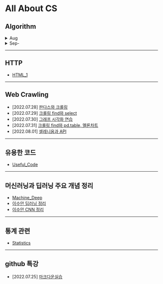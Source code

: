# All About CS

## Algorithm
<details markdown="1">
<summary>Aug</summary>

- [2022.08.02] [LeetCode](https://github.com/Yedam101/All_About_CS/blob/master/Jul-Aug/0802.md)
- [2022.08.03] [LeetCode](https://github.com/Yedam101/All_About_CS/blob/master/Jul-Aug/0803.md)
- [2022.08.04] [LeetCode](https://github.com/Yedam101/All_About_CS/blob/master/Jul-Aug/0804.md)
- [2022.08.05] [LeetCode](https://github.com/Yedam101/All_About_CS/blob/master/Jul-Aug/0805.md)
- [2022.08.07] [백준](https://github.com/Yedam101/All_About_CS/blob/master/Jul-Aug/0807.md)
- [2022.08.08] [LeetCode](https://github.com/Yedam101/All_About_CS/blob/master/Jul-Aug/0808.md)
- [2022.08.09] [백준](https://github.com/Yedam101/All_About_CS/blob/master/Jul-Aug/0809.md)
- [2022.08.11] [백준](https://github.com/Yedam101/All_About_CS/blob/master/Jul-Aug/0811.md)
- [2022.08.13] [백준](https://github.com/Yedam101/All_About_CS/blob/master/Jul-Aug/0813.md)
- [2022.08.14] [백준](https://github.com/Yedam101/All_About_CS/blob/master/Jul-Aug/0814.md)
- [2022.08.15] [백준](https://github.com/Yedam101/All_About_CS/blob/master/Jul-Aug/0815.md)
- [2022.08.16] [백준](https://github.com/Yedam101/All_About_CS/blob/master/Jul-Aug/0816.md)
- [2022.08.19] [프로그래머스](https://github.com/Yedam101/All_About_CS/blob/master/Jul-Aug/0819.md)
- [2022.08.26] [LeetCode](https://github.com/Yedam101/All_About_CS/blob/master/Jul-Aug/0826.md)
- [2022.08.28] [LeetCode](https://github.com/Yedam101/All_About_CS/blob/master/Jul-Aug/0828.md)

</details>

<details markdown="1">
<summary>Sep-</summary>

- [2022.09.10] [백준](https://github.com/Yedam101/All_About_CS/tree/master/Sep-/0910.md)
- [2022.09.11] [백준](https://github.com/Yedam101/All_About_CS/tree/master/Sep-/0911.md)
- [2022.09.12] [백준](https://github.com/Yedam101/All_About_CS/tree/master/Sep-/0912.md)
- [2022.09.13] [백준](https://github.com/Yedam101/All_About_CS/tree/master/Sep-/0913.md)
- [2022.09.14] [백준](https://github.com/Yedam101/All_About_CS/tree/master/Sep-/0914.md)
- [2022.09.17] [프로그래머스](https://github.com/Yedam101/All_About_CS/tree/master/Sep-/0917.md)
- [2022.09.20] [프로그래머스](https://github.com/Yedam101/All_About_CS/tree/master/Sep-/0920.md)

----------------

- [2022.12.26] [프로그래머스](https://github.com/Yedam101/All_About_CS/tree/master/Sep-/1226.md)

</details>

-------------

## HTTP
- [HTML_1](https://github.com/Yedam101/web#readme)
-----------

## Web Crawling
- [2022.07.28] [판다스와 크롤링](https://github.com/Yedam101/All_About_CS/blob/master/Jul-Aug/0728.md)
- [2022.07.29] [크롤링 find와 select](https://github.com/Yedam101/All_About_CS/blob/master/Jul-Aug/0729.md) 
- [2022.07.30] [그래프 시각화 연습](https://github.com/Yedam101/All_About_CS/blob/master/Jul-Aug/0730.md)
- [2022.07.31] [크롤링 find와 pd.table, 멜론차트](https://github.com/Yedam101/All_About_CS/blob/master/Jul-Aug/0731.md)
- [2022.08.01] [셀레니움과 API](https://github.com/Yedam101/All_About_CS/blob/master/Jul-Aug/0801.md)

-------------

## 유용한 코드
- [Useful_Code](https://github.com/Yedam101/All_About_CS/blob/master/useful_code.md)
-----------

## 머신러닝과 딥러닝 주요 개념 정리
- [Machine_Deep](https://github.com/Yedam101/All_About_CS/blob/master/Machine_Deep.md)
- [이수안 딥러닝 정리](https://github.com/Yedam101/All_About_CS/blob/master/LSA_DeepLearning.ipynb)
- [이수안 CNN 정리](https://github.com/Yedam101/All_About_CS/blob/master/others/Convolution%20Neural%20Networks%2C%20CNN.ipynb)
-----------

## 통계 관련
- [Statistics](https://github.com/Yedam101/All_About_CS/blob/master/Statistics.md)

---------

## github 특강
- [2022.07.25] [마크다운실습](https://github.com/Yedam101/All_About_CS/blob/master/Jul-Aug/TIL_Day_01.md)

